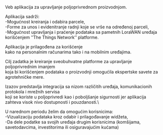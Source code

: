 Veb aplikacija za upravljanje poljoprivrednom proizvodnjom. 

Aplikacija sadrži: \
  -Mogućnost kreiranja i odabira parcele, \
  -Forme za unos i evidenitranje radnji koje se vrše na određenoj parceli,\
  -Mogućnost upravljanja i praćenje podataka sa pametnih LoraWAN uređaja korišćenjem ’’The Things Network’’ platforme.

Aplikacija je prilagođena za korišćenje\
kako na personalnim računarima tako i na mobilnim uređajima.

Cilj zadatka je kreiranje sveobuhvatne platforme za upravljanje poljoprivrednim imanjem\
koja bi korišćenjem podataka o proizvodnji omogućila ekspertske savete za agrotehničke mere.

Izazov predstavlja integracija sa nizom različitih uređaja, komunikacionih protokola i mrežnih servisa \
koji se koriste u poljoprivredi kao i poboljšanje sigurnosti jer aplikacija zahteva visok nivo dostupnosti i pouzdanosti.\

U narednom periodu želim da omogućim korisnicima:\
  -Vizualizaciju podataka kroz odabir i prilagođavanje widžeta,\
  -Da dele podatke sa svojih uređaja drugim korisnicima (komšijama, savetodavcima, investitorima ili osiguravajućim kućama)
  
